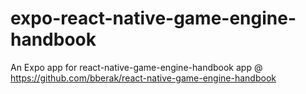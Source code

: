 # expo-react-native-game-engine-handbook
An Expo app for react-native-game-engine-handbook app @ https://github.com/bberak/react-native-game-engine-handbook
